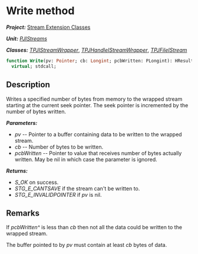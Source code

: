 # Write method

***Project:*** [Stream Extension Classes](../API.md)

***Unit:*** [_PJIStreams_](./PJIStreams.md)

***Classes:*** [_TPJIStreamWrapper_](./TPJIStreamWrapper.md), [_TPJHandleIStreamWrapper_](./TPJHandleIStreamWrapper.md), [_TPJFileIStream_](./TPJFileIStream.md)

```pascal
function Write(pv: Pointer; cb: Longint; pcbWritten: PLongint): HResult;
  virtual; stdcall;
```

## Description

Writes a specified number of bytes from memory to the wrapped stream starting at the current seek pointer. The seek pointer is incremented by the number of bytes written.

***Parameters:***

* _pv_ -- Pointer to a buffer containing data to be written to the wrapped stream.
* _cb_ -- Number of bytes to be written.
* _pcbWritten_ -- Pointer to value that receives number of bytes actually written. May be nil in which case the parameter is ignored.

***Returns:***

* _S_OK_ on success.
* _STG_E_CANTSAVE_ if the stream can't be written to.
* _STG_E_INVALIDPOINTER_ if _pv_ is nil.

## Remarks

If _pcbWritten^_ is less than _cb_ then not all the data could be written to the wrapped stream.

The buffer pointed to by _pv_ must contain at least _cb_ bytes of data.
